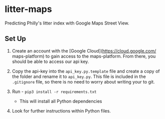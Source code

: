 # litter-maps
Predicting Philly's litter index with Google Maps Street View.

## Set Up
1. Create an account with the [Google Cloud](https://cloud.google.com/
maps-platform) to gain access to the maps-platform. From there, you should be 
able to access our api key.

2. Copy the api-key into the `api_key.py.template` file and create a copy of the
folder and rename it to `api_key.py`. This file is included in the `.gitignore` file, so there is no need to worry about writing your to git.

3. Run - `pip3 install -r requirements.txt`
    - This will install all Python dependencies

4. Look for further instructions within Python files.
